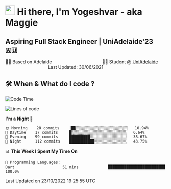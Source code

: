 <h1><img src="https://emojis.slackmojis.com/emojis/images/1531849430/4246/blob-sunglasses.gif?1531849430" width="30"/> Hi there, I'm Yogeshvar - aka Maggie</h1>

## Aspiring Full Stack Engineer | UniAdelaide'23 🇦🇺  
🏂🏻  Based on Adelaide &nbsp;&nbsp;&nbsp;&nbsp;&nbsp;&nbsp;&nbsp;&nbsp;&nbsp;&nbsp;&nbsp;&nbsp;&nbsp;&nbsp;&nbsp;&nbsp;&nbsp;&nbsp;&nbsp;&nbsp;&nbsp;&nbsp;&nbsp;&nbsp;&nbsp;&nbsp;&nbsp;&nbsp;&nbsp;&nbsp;&nbsp;&nbsp;&nbsp;&nbsp;&nbsp;&nbsp;&nbsp;&nbsp;&nbsp;👨‍💻 Student @ [UniAdelaide](https://www.adelaide.edu.au)   &nbsp;&nbsp;&nbsp;&nbsp;&nbsp;&nbsp;&nbsp;&nbsp;&nbsp;&nbsp;&nbsp;&nbsp;&nbsp;&nbsp;&nbsp;&nbsp;&nbsp;&nbsp;&nbsp;&nbsp;&nbsp;&nbsp;&nbsp;&nbsp;&nbsp;&nbsp;&nbsp;&nbsp;&nbsp;&nbsp;&nbsp;&nbsp; &nbsp;Last Updated: 30/06/2021

## 🛠 When & What do I code ?  

<!--START_SECTION:waka-->
![Code Time](http://img.shields.io/badge/Code%20Time-1%2C830%20hrs%2048%20mins-blue)

![Lines of code](https://img.shields.io/badge/From%20Hello%20World%20I%27ve%20Written-2%20Million%20lines%20of%20code-blue)

**I'm a Night 🦉** 

```text
🌞 Morning    28 commits     ██░░░░░░░░░░░░░░░░░░░░░░░   10.94% 
🌆 Daytime    17 commits     █░░░░░░░░░░░░░░░░░░░░░░░░   6.64% 
🌃 Evening    99 commits     █████████░░░░░░░░░░░░░░░░   38.67% 
🌙 Night      112 commits    ███████████░░░░░░░░░░░░░░   43.75%

```


📊 **This Week I Spent My Time On** 

```text
💬 Programming Languages: 
Dart                     51 mins             █████████████████████████   100.0%

```


 Last Updated on 23/10/2022 19:25:55 UTC
<!--END_SECTION:waka-->
